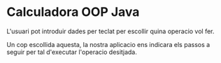 # Calculadora OOP Java

L'usuari pot introduir dades per teclat per escollir quina operacio vol fer.

Un cop escollida aquesta, la nostra aplicacio ens indicara els passos a seguir per tal d'executar l'operacio desitjada. 
